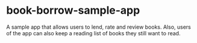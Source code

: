# book-borrow-sample-app
A sample app that allows users to lend, rate and review books. Also, users of the app can also keep a reading list of books they still want to read.
